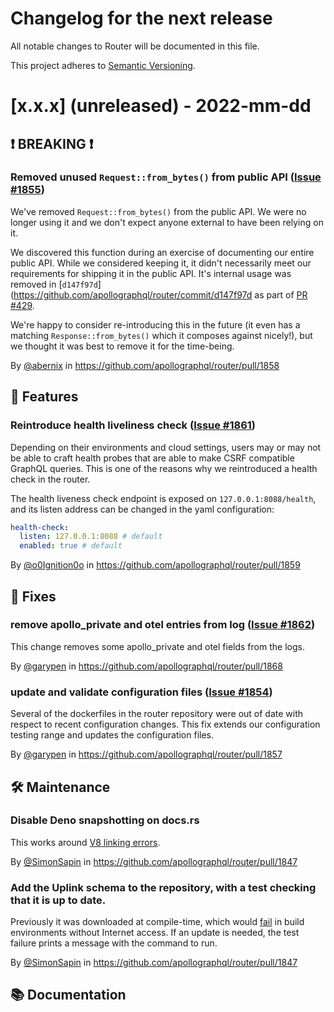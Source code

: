 # Changelog for the next release

All notable changes to Router will be documented in this file.

This project adheres to [Semantic Versioning](https://semver.org/spec/v2.0.0.html).

<!-- <THIS IS AN EXAMPLE, DO NOT REMOVE>

# [x.x.x] (unreleased) - 2022-mm-dd
> Important: X breaking changes below, indicated by **❗ BREAKING ❗**
## ❗ BREAKING ❗
## 🚀 Features
## 🐛 Fixes
## 🛠 Maintenance
## 📚 Documentation

## Example section entry format

### Headline ([Issue #ISSUE_NUMBER](https://github.com/apollographql/router/issues/ISSUE_NUMBER))

Description! And a link to a [reference](http://url)

By [@USERNAME](https://github.com/USERNAME) in https://github.com/apollographql/router/pull/PULL_NUMBER
-->

# [x.x.x] (unreleased) - 2022-mm-dd

## ❗ BREAKING ❗

### Removed unused `Request::from_bytes()` from public API ([Issue #1855](https://github.com/apollographql/router/issues/1855))

We've removed `Request::from_bytes()` from the public API.  We were no longer using it and we don't expect anyone external to have been relying on it.

We discovered this function during an exercise of documenting our entire public API.  While we considered keeping it, it didn't necessarily meet our requirements for shipping it in the public API.  It's internal usage was removed in [`d147f97d`](https://github.com/apollographql/router/commit/d147f97d as part of [PR #429](https://github.com/apollographql/router/pull/429).

We're happy to consider re-introducing this in the future (it even has a matching `Response::from_bytes()` which it composes against nicely!), but we thought it was best to remove it for the time-being.

By [@abernix](https://github.com/abernix) in https://github.com/apollographql/router/pull/1858

## 🚀 Features

### Reintroduce health liveliness check ([Issue #1861](https://github.com/apollographql/router/issues/1861))

Depending on their environments and cloud settings, users may or may not be able to craft health probes that are able to make CSRF compatible GraphQL queries.
This is one of the reasons why we reintroduced a health check in the router.

The health liveness check endpoint is exposed on `127.0.0.1:8088/health`, and its listen address can be changed in the yaml configuration:

```yaml
health-check:
  listen: 127.0.0.1:8088 # default
  enabled: true # default
```

By [@o0Ignition0o](https://github.com/o0Ignition0o) in https://github.com/apollographql/router/pull/1859

## 🐛 Fixes

### remove apollo_private and otel entries from log ([Issue #1862](https://github.com/apollographql/router/issues/1862))

This change removes some apollo_private and otel fields from the logs.

By [@garypen](https://github.com/garypen) in https://github.com/apollographql/router/pull/1868

### update and validate configuration files ([Issue #1854](https://github.com/apollographql/router/issues/1854))

Several of the dockerfiles in the router repository were out of date with respect to recent configuration changes. This fix extends our configuration testing range and updates the configuration files.

By [@garypen](https://github.com/garypen) in https://github.com/apollographql/router/pull/1857

## 🛠 Maintenance

### Disable Deno snapshotting on docs.rs

This works around [V8 linking errors](https://docs.rs/crate/apollo-router/1.0.0-rc.2/builds/633287).

By [@SimonSapin](https://github.com/SimonSapin) in https://github.com/apollographql/router/pull/1847

### Add the Uplink schema to the repository, with a test checking that it is up to date.

Previously it was downloaded at compile-time, 
which would [fail](https://docs.rs/crate/lets-see-if-this-builds-on-docs-rs/0.0.1/builds/633305) 
in build environments without Internet access.
If an update is needed, the test failure prints a message with the command to run.

By [@SimonSapin](https://github.com/SimonSapin) in https://github.com/apollographql/router/pull/1847

## 📚 Documentation
